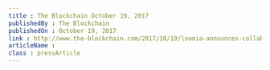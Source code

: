 ```yaml
---
title : The Blockchain October 19, 2017
publishedBy : The Blockchain
publishedOn : October 19, 2017
link : http://www.the-blockchain.com/2017/10/19/loomia-announces-collaboration-storj-labs-introduces-smart-fabrics-consumer-data-blockchain-technology/
articleName : 
class : pressArticle
---
```

